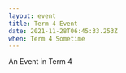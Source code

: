 ```yaml
---
layout: event
title: Term 4 Event
date: 2021-11-28T06:45:33.253Z
when: Term 4 Sometime
---
```


An Event in Term 4
